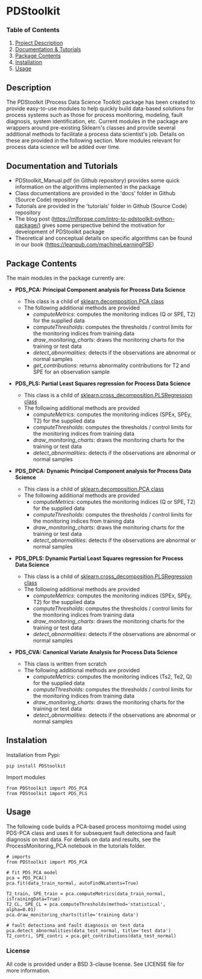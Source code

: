 # PDStoolkit

### Table of Contents
1. [Project Description](#desc)
2. [Documentation & Tutorials](#docs)
3. [Package Contents](#content)
4. [Installation](#install)
5. [Usage](#usage)

## Description <a name="desc"></a>
The PDStoolkit (Process Data Science Toolkit) package has been created to provide easy-to-use modules to help quickly build data-based solutions for process systems such as those for process monitoring, modeling, fault diagnosis, system identification, etc. Current modules in the package are wrappers around pre-existing Sklearn's classes and provide several additional methods to facilitate a process data scientist's job. Details on these are provided in the following section. More modules relevant for process data science will be added over time.

## Documentation and Tutorials <a name="docs"></a>
- PDStoolkit_Manual.pdf (in Github repository) provides some quick information on the algorithms implemented in the package
- Class documentations are provided in the 'docs' folder in Github (Source Code) repository
- Tutorials are provided in the 'tutorials' folder in Github (Source Code) repository
- The blog post (https://mlforpse.com/intro-to-pdstoolkit-python-package/) gives some perspective behind the motivation for development of PDStoolkit package 
- Theoretical and conceptual details on specific algorithms can be found in our book (https://leanpub.com/machineLearningPSE) 

## Package Contents <a name="content"></a>
The main modules in the package currently are:

 - **PDS_PCA: Principal Component analysis for Process Data Science**
   - This class is a child of [sklearn.decomposition.PCA class](http://scikit-learn.org/stable/modules/generated/sklearn.decomposition.PCA.html) 
   - The following additional methods are provided
     - *computeMetrics*: computes the monitoring indices (Q or SPE, T2) for the supplied data
     - *computeThresholds*: computes the thresholds / control limits for the monitoring indices from training data
     - *draw_monitoring_charts*: draws the monitoring charts for the training or test data
     - *detect_abnormalities*: detects if the observations are abnormal or normal samples
     - *get_contributions*: returns abnormality contributions for T2 and SPE for an observation sample
	 
 - **PDS_PLS: Partial Least Squares regression for Process Data Science**
   - This class is a child of [sklearn.cross_decomposition.PLSRegression class](http://scikit-learn.org/stable/modules/generated/sklearn.cross_decomposition.PLSRegression.html) 
   - The following additional methods are provided
     - *computeMetrics*: computes the monitoring indices (SPEx, SPEy, T2) for the supplied data
     - *computeThresholds*: computes the thresholds / control limits for the monitoring indices from training data
     - *draw_monitoring_charts*: draws the monitoring charts for the training or test data
     - *detect_abnormalities*: detects if the observations are abnormal or normal samples
	 
 - **PDS_DPCA: Dynamic Principal Component analysis for Process Data Science**
   - This class is a child of [sklearn.decomposition.PCA class](http://scikit-learn.org/stable/modules/generated/sklearn.decomposition.PCA.html) 
   - The following additional methods are provided
     - *computeMetrics*: computes the monitoring indices (Q or SPE, T2) for the supplied data
     - *computeThresholds*: computes the thresholds / control limits for the monitoring indices from training data
     - *draw_monitoring_charts*: draws the monitoring charts for the training or test data
     - *detect_abnormalities*: detects if the observations are abnormal or normal samples
       
 - **PDS_DPLS: Dynamic Partial Least Squares regression for Process Data Science**
   - This class is a child of [sklearn.cross_decomposition.PLSRegression class](http://scikit-learn.org/stable/modules/generated/sklearn.cross_decomposition.PLSRegression.html) 
   - The following additional methods are provided
     - *computeMetrics*: computes the monitoring indices (SPEx, SPEy, T2) for the supplied data
     - *computeThresholds*: computes the thresholds / control limits for the monitoring indices from training data
     - *draw_monitoring_charts*: draws the monitoring charts for the training or test data
     - *detect_abnormalities*: detects if the observations are abnormal or normal samples
       
 - **PDS_CVA: Canonical Variate Analysis for Process Data Science**
   - This class is written from scratch 
   - The following additional methods are provided
     - *computeMetrics*: computes the monitoring indices (Ts2, Te2, Q) for the supplied data
     - *computeThresholds*: computes the thresholds / control limits for the monitoring indices from training data
     - *draw_monitoring_charts*: draws the monitoring charts for the training or test data
     - *detect_abnormalities*: detects if the observations are abnormal or normal samples
 
## Instalation <a name="install"></a>
Installation from Pypi:

    pip install PDStoolkit

Import modules

    from PDStoolkit import PDS_PCA
    from PDStoolkit import PDS_PLS

## Usage <a name="usage"></a>
The following code builds a PCA-based process monitoirng model using PDS-PCA class and uses it for subsequent fault detectiona and fault diagnosis on test data. For details on data and results, see the ProcessMonitoring_PCA notebook in the tutorials folder.

```
# imports
from PDStoolkit import PDS_PCA

# fit PDS_PCA model
pca = PDS_PCA()
pca.fit(data_train_normal, autoFindNLatents=True)

T2_train, SPE_train = pca.computeMetrics(data_train_normal, isTrainingData=True)
T2_CL, SPE_CL = pca.computeThresholds(method='statistical', alpha=0.01)
pca.draw_monitoring_charts(title='training data')

# fault detectiona and fault diagnosis on test data
pca.detect_abnormalities(data_test_normal, title='test data')
T2_contri, SPE_contri = pca.get_contributions(data_test_normal)
```
    
### License
All code is provided under a BSD 3-clause license. See LICENSE file for more information.
